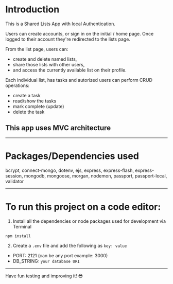 # Introduction

This is a Shared Lists App with local Authentication. 

Users can create accounts, or sign in on the initial / home page. 
Once logged to their account they're redirected to the lists page.

From the list page, users can: 
- create and delete named lists, 
- share those lists with other users, 
- and access the currently available list on their profile.

Each individual list, has tasks and autorized users can perform CRUD operations:
- create a task
- read/show the tasks
- mark complete (update)
- delete the task

<h2>This app uses MVC architecture </h2> 

---

# Packages/Dependencies used 

bcrypt, connect-mongo, dotenv, ejs, express, express-flash, express-session, mongodb, mongoose, morgan, nodemon, passport, passport-local, validator

---

# To run this project on a code editor: 

1) Install all the dependencies or node packages used for development via Terminal

`npm install` 


2) Create a `.env` file and add the following as `key: value` 
  - PORT: 2121 (can be any port example: 3000) 
  - DB_STRING: `your database URI` 
    
 ---
 
 Have fun testing and improving it! 😎


